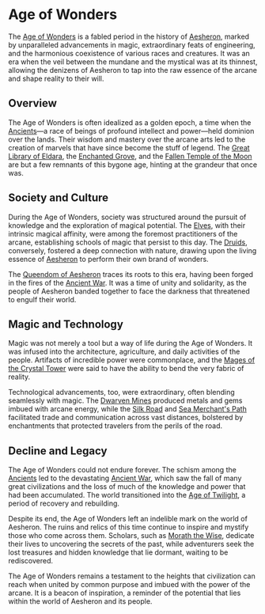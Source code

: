 # Age of Wonders

The [Age of Wonders](Age%20of%20Wonders.md) is a fabled period in the history of [Aesheron](Aesheron.md), marked by unparalleled advancements in magic, extraordinary feats of engineering, and the harmonious coexistence of various races and creatures. It was an era when the veil between the mundane and the mystical was at its thinnest, allowing the denizens of Aesheron to tap into the raw essence of the arcane and shape reality to their will.

## Overview

The Age of Wonders is often idealized as a golden epoch, a time when the [Ancients](Ancients.md)—a race of beings of profound intellect and power—held dominion over the lands. Their wisdom and mastery over the arcane arts led to the creation of marvels that have since become the stuff of legend. The [Great Library of Eldara](Great%20Library%20of%20Eldara.md), the [Enchanted Grove](Enchanted%20Grove.md), and the [Fallen Temple of the Moon](Fallen%20Temple%20of%20the%20Moon.md) are but a few remnants of this bygone age, hinting at the grandeur that once was.

## Society and Culture

During the Age of Wonders, society was structured around the pursuit of knowledge and the exploration of magical potential. The [Elves](Elves.md), with their intrinsic magical affinity, were among the foremost practitioners of the arcane, establishing schools of magic that persist to this day. The [Druids](Druids.md), conversely, fostered a deep connection with nature, drawing upon the living essence of [Aesheron](Aesheron.md) to perform their own brand of wonders.

The [Queendom of Aesheron](Queendom%20of%20Aesheron.md) traces its roots to this era, having been forged in the fires of the [Ancient War](Ancient%20War.md). It was a time of unity and solidarity, as the people of Aesheron banded together to face the darkness that threatened to engulf their world.

## Magic and Technology

Magic was not merely a tool but a way of life during the Age of Wonders. It was infused into the architecture, agriculture, and daily activities of the people. Artifacts of incredible power were commonplace, and the [Mages of the Crystal Tower](Mages%20of%20the%20Crystal%20Tower.md) were said to have the ability to bend the very fabric of reality.

Technological advancements, too, were extraordinary, often blending seamlessly with magic. The [Dwarven Mines](Dwarven%20Mines.md) produced metals and gems imbued with arcane energy, while the [Silk Road](Silk%20Road.md) and [Sea Merchant's Path](Sea%20Merchant's%20Path.md) facilitated trade and communication across vast distances, bolstered by enchantments that protected travelers from the perils of the road.

## Decline and Legacy

The Age of Wonders could not endure forever. The schism among the [Ancients](Ancients.md) led to the devastating [Ancient War](Ancient%20War.md), which saw the fall of many great civilizations and the loss of much of the knowledge and power that had been accumulated. The world transitioned into the [Age of Twilight](Age%20of%20Twilight.md), a period of recovery and rebuilding.

Despite its end, the Age of Wonders left an indelible mark on the world of Aesheron. The ruins and relics of this time continue to inspire and mystify those who come across them. Scholars, such as [Morath the Wise](Morath%20the%20Wise.md), dedicate their lives to uncovering the secrets of the past, while adventurers seek the lost treasures and hidden knowledge that lie dormant, waiting to be rediscovered.

The Age of Wonders remains a testament to the heights that civilization can reach when united by common purpose and imbued with the power of the arcane. It is a beacon of inspiration, a reminder of the potential that lies within the world of Aesheron and its people.
